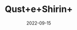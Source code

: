 ---
title: 'Qust+e+Shirin+'
date: '2022-09-15' 
metatag: '' 
inventory: '0' 
draft: false 
# meta description 
shortDescripton: ''
description: 'Powder+Form'
longdescription: ''
featured: True
# product Price
price: '100.0'
# Product Short Description
shortDescription: ''
productID: '609FA3C8-9D24-ED11-9968-005056B3A416'
type: 'products'
category: 'Powder+Form' 
thumnailproduct: 'https://aminsaddiquidawakhana.eralive.net/images/products/609FA3C8-9D24-ED11-9968-005056B3A4161.png' 
images:
  - image: 'images/products/609FA3C8-9D24-ED11-9968-005056B3A4161.png'  
Variants:
---